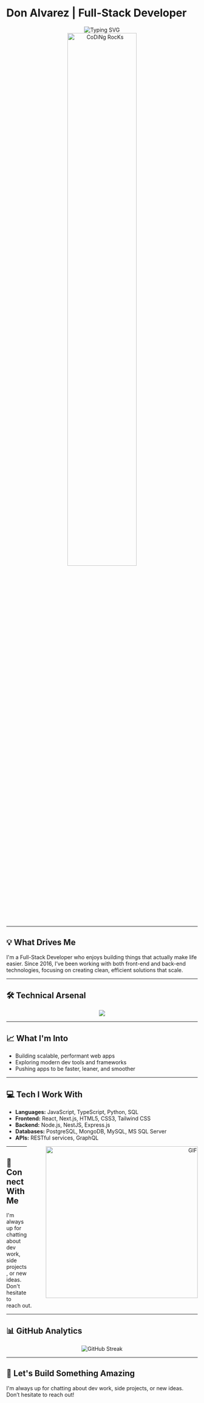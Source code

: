 # Don Alvarez | Full-Stack Developer

<div align="center">
  <img src="https://readme-typing-svg.herokuapp.com?font=Fira+Code&pause=1000&color=2196F3&center=true&vCenter=true&width=435&lines=Building+scalable+web+applications;Full-Stack+Developer+since+2016;Creating+smart+solutions;Making+complex+problems+simple" alt="Typing SVG" />
</div>

<div align="center">
  <img src="https://github.com/SP-XD/SP-XD/blob/main/images/dev-working_rounded.gif?raw=true" href="https://github.com/SP-XD" alt="CoDiNg RocKs" width="60%"/><br>
</div>

---

## 💡 What Drives Me

I'm a Full-Stack Developer who enjoys building things that actually make life easier. Since 2016, I’ve been working with both front-end and back-end technologies, focusing on creating clean, efficient solutions that scale.

---

## 🛠️ Technical Arsenal

<div align="center">
  <img src="https://skillicons.dev/icons?i=js,ts,react,nodejs,python,postgres,mongodb,docker,git,vscode&perline=5" />
</div>

---

## 📈 What I'm Into

- Building scalable, performant web apps
- Exploring modern dev tools and frameworks
- Pushing apps to be faster, leaner, and smoother

---

## 💻 Tech I Work With

- **Languages:** JavaScript, TypeScript, Python, SQL  
- **Frontend:** React, Next.js, HTML5, CSS3, Tailwind CSS  
- **Backend:** Node.js, NestJS, Express.js  
- **Databases:** PostgreSQL, MongoDB, MySQL, MS SQL Server  
- **APIs:** RESTful services, GraphQL

<div align="right">
  <img align="right" alt="GIF" src="https://github.com/abhisheknaiidu/abhisheknaiidu/blob/master/code.gif?raw=true" width="400" style="margin-left: 50px;"/>
</div>

---

## 🌟 Connect With Me

I'm always up for chatting about dev work, side projects, or new ideas. Don't hesitate to reach out.

---

## 📊 GitHub Analytics

<div align="center">
  <img src="https://github-readme-streak-stats.herokuapp.com/?user=DnAlvrz&theme=tokyonight" alt="GitHub Streak" />
</div>

---

## 🤝 Let's Build Something Amazing

I'm always up for chatting about dev work, side projects, or new ideas. Don’t hesitate to reach out!

